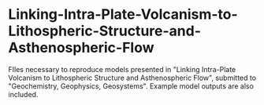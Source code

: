 # Linking-Intra-Plate-Volcanism-to-Lithospheric-Structure-and-Asthenospheric-Flow
FIles necessary to reproduce models presented in "Linking Intra-Plate Volcanism to Lithospheric Structure and Asthenospheric Flow", submitted to "Geochemistry, Geophysics, Geosystems". Example model outputs are also included.
